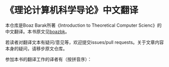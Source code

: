 # 《理论计算机科学导论》中文翻译
本仓库是Boaz Barak所著《Introduction to Theoretical Computer Scienc》的中文翻译。本书原文见[boazbk](https://github.com/boazbk/tcs)。

若读者对翻译文本有疑问/意见等，欢迎提交issues/pull requests。关于文章内容本身的疑问，请移步原文仓库。

参加本书的翻译工作的译者有（按拼音序）：
